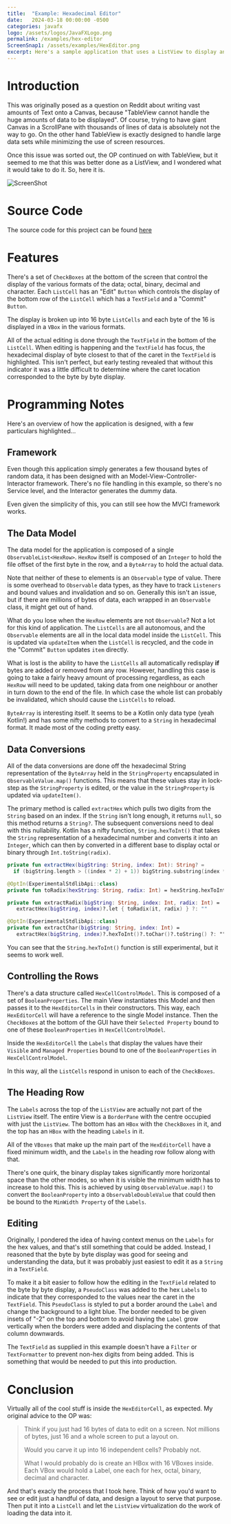 ```yaml
---
title:  "Example: Hexadecimal Editor"
date:   2024-03-18 00:00:00 -0500
categories: javafx
logo: /assets/logos/JavaFXLogo.png
permalink: /examples/hex-editor
ScreenSnap1: /assets/examples/HexEditor.png
excerpt: Here's a sample application that uses a ListView to display and edit bytes in a data file, showing the values in hex, octal, binary, decimal and as characters.
---
```


# Introduction

This was originally posed as a question on Reddit about writing vast amounts of Text onto a Canvas, because "TableView cannot handle the huge amounts of data to be displayed". Of course, trying to have giant Canvas in a ScrollPane with thousands of lines of data is absolutely not the way to go.  On the other hand TableView is exactly designed to handle large data sets while minimizing the use of screen resources.

Once this issue was sorted out, the OP continued on with TableView, but it seemed to me that this was better done as a ListView, and I wondered what it would take to do it. So, here it is.

![ScreenShot]({{page.ScreenSnap1}})

# Source Code

The source code for this project can be found [here](https://github.com/PragmaticCoding/Examples/tree/main/src/main/kotlin/ca/pragmaticcoding/examples/hexeditor)


# Features

There's a set of `CheckBoxes` at the bottom of the screen that control the display of the various formats of the data; octal, binary, decimal and character.  Each `ListCell` has an "Edit" `Button` which controls the display of the bottom row of the `ListCell` which has a `TextField` and a "Commit" `Button`.

The display is broken up into 16 byte `ListCells` and each byte of the 16 is displayed in a `VBox` in the various formats.

All of the actual editing is done through the `TextField` in the bottom of the `ListCell`.  When editing is happening and the `TextField` has focus, the hexadecimal display of byte closest to that of the caret in the `TextField` is highlighted.  This isn't perfect, but early testing revealed that without this indicator it was a little difficult to determine where the caret location corresponded to the byte by byte display.

# Programming Notes

Here's an overview of how the application is designed, with a few particulars highlighted...

## Framework

Even though this application simply generates a few thousand bytes of random data, it has been designed with an Model-View-Controller-Interactor framework. There's no file handling in this example, so there's no Service level, and the Interactor generates the dummy data.

Even given the simplicity of this, you can still see how the MVCI framework works.

## The Data Model

The data model for the application is composed of a single `ObservableList<HexRow>`.  `HexRow` itself is composed of an `Integer` to hold the file offset of the first byte in the row, and a `ByteArray` to hold the actual data.  

Note that neither of these to elements is an `Observable` type of value.  There is some overhead to `Observable` data types, as they have to track `Listeners` and bound values and invalidation and so on.  Generally this isn't an issue, but if there are millions of bytes of data, each wrapped in an `Observable` class, it might get out of hand.

What do you lose when the `HexRow` elements are not `Observable`?  Not a lot for this kind of application.  The `ListCells` are all autonomous, and the `Observable` elements are all in the local data model inside the `ListCell`.  This is updated via `updateItem` when the `ListCell` is recycled, and the code in the "Commit" `Button` updates `item` directly.  

What is lost is the ability to have the `ListCells` all automatically redisplay **if** bytes are added or removed from any row.  However, handling this case is going to take a fairly heavy amount of processing regardless, as each `HexRow` will need to be updated, taking data from one neighbour or another in turn down to the end of the file.  In which case the whole list can probably be invalidated, which should cause the `ListCells` to reload.

`ByteArray` is interesting itself.  It seems to be a Kotlin only data type (yeah Kotlin!) and has some nifty methods to convert to a `String` in hexadecimal format. It made most of the coding pretty easy.

## Data Conversions

All of the data conversions are done off the hexadecimal String representation of the `ByteArray` held in the `StringProperty` encapsulated in `ObservableValue.map()` functions.  This means that these values stay in lock-step as the `StringProperty` is edited, or the value in the `StringProperty` is updated via `updateItem()`.

The primary method is called `extractHex` which pulls two digits from the `String` based on an index.  If the `String` isn't long enough, it returns `null`, so this method returns a `String?`.  The subsequent conversions need to deal with this nullability.  Kotlin has a nifty function, `String.hexToInt()` that takes the `String` representation of a hexadecimal number and converts it into an `Integer`, which can then by converted in a different base to display octal or binary through `Int.toString(radix)`.  

``` kotlin
private fun extractHex(bigString: String, index: Int): String? =
  if (bigString.length > ((index * 2) + 1)) bigString.substring(index * 2, (index * 2) + 2) else null

@OptIn(ExperimentalStdlibApi::class)
private fun toRadix(hexString: String, radix: Int) = hexString.hexToInt().toString(radix)

private fun extractRadix(bigString: String, index: Int, radix: Int) =
   extractHex(bigString, index)?.let { toRadix(it, radix) } ?: ""

@OptIn(ExperimentalStdlibApi::class)
private fun extractChar(bigString: String, index: Int) =
   extractHex(bigString, index)?.hexToInt()?.toChar()?.toString() ?: ""
```

You can see that the `String.hexToInt()` function is still experimental, but it seems to work well.

## Controlling the Rows

There's a data structure called `HexCellControlModel`.  This is composed of a set of `BooleanProperties`.  The main View instantiates this Model and then passes it to the `HexEditorCells` in their constructors.  This way, each `HexEditorCell` will have a reference to the single Model instance.  Then the `CheckBoxes` at the bottom of the GUI have their `Selected Property` bound to one of these `BooleanProperties` in `HexCellControlModel`.

Inside the `HexEditorCell` the `Labels` that display the values have their `Visible` and `Managed Properties` bound to one of the `BooleanProperties` in `HexCellControlModel`.  

In this way, all the `ListCells` respond in unison to each of the `CheckBoxes`.

## The Heading Row

The `Labels` across the top of the `ListView` are actually not part of the `ListView` itself.  The entire View is a `BorderPane` with the centre occupied with just the `ListView`.  The bottom has an `HBox` with the `CheckBoxes` in it, and the top has an `HBox` with the heading `Labels` in it.

All of the `VBoxes` that make up the main part of the `HexEditorCell` have a fixed minimum width, and the `Labels` in the heading row follow along with that.

There's one quirk, the binary display takes significantly more horizontal space than the other modes, so when it is visible the minimum width has to increase to hold this.  This is achieved by using `ObservableValue.map()` to convert the `BooleanProperty` into a `ObservableDoubleValue` that could then be bound to the `MinWidth Property` of the `Labels`.

## Editing

Originally, I pondered the idea of having context menus on the `Labels` for the hex values, and that's still something that could be added.  Instead, I reasoned that the byte by byte display was good for seeing and understanding the data, but it was probably just easiest to edit it as a `String` in a `TextField`.   

To make it a bit easier to follow how the editing in the `TextField` related to the byte by byte display, a `PseudoClass` was added to the hex `Labels` to indicate that they corresponded to the values near the caret in the `TextField`.  This `PseudoClass` is styled to put a border around the `Label` and change the background to a light blue.  The border needed to be given insets of "-2" on the top and bottom to avoid having the `Label` grow vertically when the borders were added and displacing the contents of that column downwards.  

The `TextField` as supplied in this example doesn't have a `Filter` or `TextFormatter` to prevent non-hex digits from being added.  This is something that would be needed to put this into production.

# Conclusion

Virtually all of the cool stuff is inside the `HexEditorCell`, as expected.  My original advice to the OP was:

>  Think if you just had 16 bytes of data to edit on a screen. Not millions of bytes, just 16 and a whole screen to put a layout on.
>
>  Would you carve it up into 16 independent cells?  Probably not.
>
>  What I would probably do is create an HBox with 16 VBoxes inside. Each VBox would hold a Label, one each for hex, octal, binary, decimal and character.

And that's exacly the process that I took here.  Think of how you'd want to see or edit just a handful of data, and design a layout to serve that purpose.  Then put it into a `ListCell` and let the `ListView` virtualization do the work of loading the data into it.  
